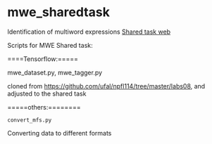# mwe_sharedtask
Identification of multiword expressions
[Shared task web](http://multiword.sourceforge.net/PHITE.php?sitesig=CONF&page=CONF_05_MWE_2017___lb__EACL__rb__&subpage=CONF_40_Shared_Task)

Scripts for MWE Shared task:

====Tensorflow:=====

mwe_dataset.py, mwe_tagger.py

cloned from https://github.com/ufal/npfl114/tree/master/labs08, and adjusted to the shared task

=====others:========

 	convert_mfs.py 
  
  Converting data to different formats
  
